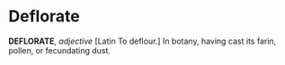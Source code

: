 # Deflorate

**DEFLORATE**, _adjective_ \[Latin To deflour.\] In botany, having cast its farin, pollen, or fecundating dust.